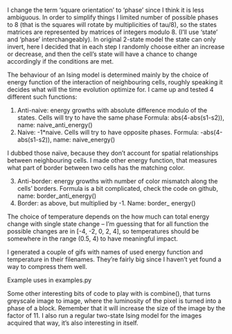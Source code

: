 I change the term ‘square orientation’  to ‘phase’ since I think it is less ambiguous. In order to simplify things I limited number of possible phases to 8 (that is the squares will rotate by multiplicities of tau/8), so the states matrices are represented by matrices of integers modulo 8. (I’ll use ‘state’ and ‘phase’ interchangeably). In original 2-state model the state can only invert, here I decided that in each step I randomly choose either an increase or decrease, and then the cell’s state will have a chance to change accordingly if the conditions are met.

The behaviour of an Ising model is determined mainly by the choice of energy function of the interaction of neighbouring cells, roughly speaking it decides what will the time evolution optimize for. I came up and tested 4 different such functions:

1.	Anti-naive: energy growths with absolute difference modulo of the states. Cells will try to have the same phase
Formula: abs(4-abs(s1-s2)), name: naive_anti_energy()
2.	Naive: -1*naive. Cells will try to have opposite phases.
Formula: -abs(4-abs(s1-s2)), name: naive_energy()

I dubbed those naïve, because they don’t account for spatial relationships between neighbouring cells. I made other energy function, that measures what part of border between two cells has the matching color.

3.	Anti-border: energy growths with number of color mismatch along the cells’ borders.
Formula is a bit complicated, check the code on github, name: border_anti_energy()
4.	Border: as above, but multiplied by -1. Name: border_ energy()

The choice of temperature depends on the how much can total energy change with single state change – I’m guessing that for all function the possible changes are in [-4, -2, 0, 2, 4], so temperatures should be somewhere in the range (0.5, 4) to have meaningful impact.

I generated a couple of gifs with names of used energy function and temperature in their filenames. They’re fairly big since I haven’t yet found a way to compress them well.

Example uses in examples.py

Some other interesting bits of code to play with is combine(), that turns greyscale image to image, where the luminosity of the pixel is turned into a phase of a block. Remember that it will increase the size of the image by the factor of 11.
I also run a regular two-state Ising model for the images acquired that way, it’s also interesting in itself.
